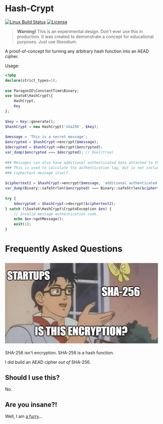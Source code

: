 # Hash-Crypt

[![Linux Build Status](https://travis-ci.org/soatok/hash-crypt.svg?branch=master)](https://travis-ci.org/soatok/hash-crypt)
[![License](https://poser.pugx.org/soatok/hash-crypt/license)](https://packagist.org/packages/soatok/hash-crypt)

> **Warning!** This is an experimental design. Don't ever use this in production.
> It was created to demonstrate a concept for educational purposes. Just use libsodium.

A proof-of-concept for turning any arbitrary hash function into an AEAD cipher.

Usage:

```php
<?php
declare(strict_types=1);

use ParagonIE\ConstantTime\Binary;
use Soatok\HashCrypt\{
    HashCrypt,
    Key
};

$key = Key::generate();
$hashCrypt = new HashCrypt('sha256', $key);

$message = 'This is a secret message';
$encrypted = $hashCrypt->encrypt($message);
$decrypted = $hashCrypt->decrypt($encrypted);
var_dump($encrypted === $decrypted); // bool(true)

### Messages can also have additional authenticated data attached to the ciphertext.
### This is used to calculate tha authentication tag, but is not included in the
### ciphertext message itself.

$ciphertext2 = $hashCrypt->encrypt($message, 'additional authenticated data');
var_dump(Binary::safeStrlen($encrypted) === Binary::safeStrlen($ciphertext2)); // bool(true)

try {
    $decrypted = $hashCrypt->decrypt($ciphertext2);
} catch (\Soatok\HashCrypt\CryptoException $ex) {
    // Invalid message authentication code.
    echo $ex->getMessage();
    exit(1);
}
```

# Frequently Asked Questions

## ![Is this SHA-256 Encryption?](docs/imgflip-sha256-encryption.jpg)

SHA-256 isn't encryption. SHA-256 is a hash function.

I did build an AEAD cipher *out of* SHA-256.

## Should I use this?

No.

## Are you insane?!

Well, I am [a furry](https://soatok.com)...
